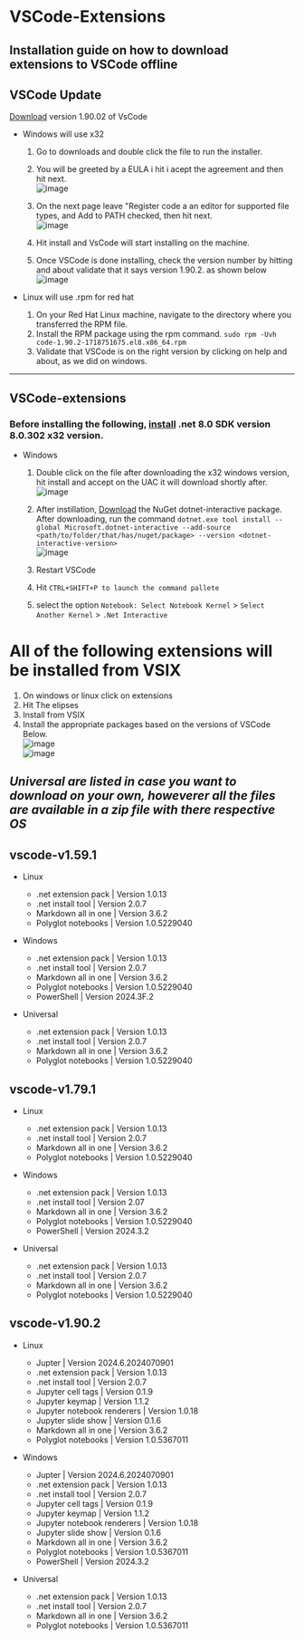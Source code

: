 
# VSCode-Extensions

Installation guide on how to download extensions to VSCode offline
---
## VSCode Update
[Download](https://code.visualstudio.com/download) version 1.90.02 of VsCode 
+ Windows will use x32 
  
  1. Go to downloads and double click the file to run the installer.
  
  2.  You will be greeted by a EULA i hit i acept the agreement and then hit next. <br>
![image](https://github.com/Unanimousangel/VSCode/assets/71099427/2ff53d1c-bdf0-41fa-9a95-04cc8f43e0d4)

  
  3.  On the next page leave "Register code a an editor for supported file types, and Add to PATH checked, then hit next. <br>
      ![image](https://github.com/Unanimousangel/VSCode/assets/71099427/131a2993-a1dc-4a38-989a-a660bae31ff2)

  4. Hit install and VsCode will start installing on the machine.
  5. Once VSCode is done installing, check the version number by hitting and about validate that it says version 1.90.2. as shown below  <br>
![image](https://github.com/Unanimousangel/VSCode/assets/71099427/5d7728ac-e87a-487c-b217-1cbe4fbddcdc)

+ Linux will use .rpm for red hat
  1. On your Red Hat Linux machine, navigate to the directory where you transferred the RPM file.
  2. Install the RPM package using the rpm command. 
  `sudo rpm -Uvh code-1.90.2-1718751675.el8.x86_64.rpm` 
  3. Validate that VSCode is on the right version by clicking on help and about, as we did on windows.
---
## VSCode-extensions
### Before installing the following, [install](https://dotnet.microsoft.com/en-us/download/dotnet/8.0) .net 8.0 SDK version 8.0.302 x32 version.
+ Windows
  1. Double click on the file after downloading the x32 windows version, hit install and accept on the UAC it will  download shortly after. <br>
    ![image](https://github.com/Unanimousangel/VSCode/assets/71099427/a38d3db8-7683-4a78-84e6-8734ffa02274)
  2. After instillation, [Download](https://www.nuget.org/packages/Microsoft.dotnet-interactive) the NuGet dotnet-interactive package. After downloading, run the command `dotnet.exe tool install --global Microsoft.dotnet-interactive --add-source <path/to/folder/that/has/nuget/package> --version <dotnet-interactive-version>` <br>
  ![image](https://github.com/user-attachments/assets/1ddf1365-eb57-4ef2-94d4-f3b2ada0acd5)


  3. Restart VSCode
  4. Hit `CTRL+SHIFT+P to launch the command pallete`
  5. select the option `Notebook: Select Notebook Kernel` > `Select Another Kernel` > `.Net Interactive`
# All of the following extensions will be installed from VSIX
1. On windows or linux click on extensions
2. Hit The elipses
3. Install from VSIX
4. Install the appropriate packages based on the versions of VSCode Below. <br>
![image](https://github.com/user-attachments/assets/d5e74959-d000-48cd-a30d-e9f4ae148d12) <br>
![image](https://github.com/user-attachments/assets/8956a121-4eb3-43e5-8d59-277b6d00b732)


## *Universal are listed in case you want to download on your own, howeverer all the files are available in a zip file with there respective OS*
##  vscode-v1.59.1

 + Linux
    + .net extension pack | Version 1.0.13
    + .net install tool | Version 2.0.7
    + Markdown all in one | Version 3.6.2
    + Polyglot notebooks | Version 1.0.5229040

  + Windows
    + .net extension pack | Version 1.0.13
    + .net install tool | Version 2.0.7
    + Markdown all in one | Version 3.6.2
    + Polyglot notebooks | Version 1.0.5229040
    + PowerShell | Version 2024.3F.2

  + Universal
    + .net extension pack | Version 1.0.13
    + .net install tool | Version 2.0.7
    + Markdown all in one | Version 3.6.2
    + Polyglot notebooks | Version 1.0.5229040

## vscode-v1.79.1
  + Linux
    + .net extension pack | Version 1.0.13
    + .net install tool | Version 2.0.7
    + Markdown all in one | Version 3.6.2
    + Polyglot notebooks | Version 1.0.5229040
  
  + Windows
    + .net extension pack | Version 1.0.13
    + .net install tool | Version 2.07
    + Markdown all in one | Version 3.6.2
    + Polyglot notebooks | Version 1.0.5229040
    + PowerShell | Version 2024.3.2

   
  + Universal
    + .net extension pack | Version 1.0.13
    + .net install tool | Version 2.0.7
    + Markdown all in one | Version 3.6.2
    + Polyglot notebooks | Version 1.0.5229040
  
## vscode-v1.90.2
  + Linux
    + Jupter | Version 2024.6.2024070901
    + .net extension pack | Version 1.0.13
    + .net install tool | Version 2.0.7
    + Jupyter cell tags | Version  0.1.9
    + Jupyter keymap | Version 1.1.2
    + Jupyter notebook renderers | Version 1.0.18
    + Jupyter slide show | Version  0.1.6
    + Markdown all in one | Version 3.6.2
    + Polyglot notebooks | Version 1.0.5367011
  
  + Windows
    + Jupter | Version 2024.6.2024070901
    + .net extension pack | Version 1.0.13
    + .net install tool | Version 2.0.7
    + Jupyter cell tags | Version  0.1.9
    + Jupyter keymap | Version 1.1.2
    + Jupyter notebook renderers | Version 1.0.18
    + Jupyter slide show | Version  0.1.6
    + Markdown all in one | Version 3.6.2
    + Polyglot notebooks | Version 1.0.5367011
    + PowerShell | Version 2024.3.2 
  
  + Universal
    + .net extension pack | Version 1.0.13
    + .net install tool | Version 2.0.7
    + Markdown all in one | Version 3.6.2
    + Polyglot notebooks | Version 1.0.5367011

















